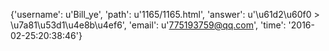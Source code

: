 {'username': u'Bill_ye', 'path': u'1165/1165.html', 'answer': u'\u61d2\u60f0 > \u7a81\u53d1\u4e8b\u4ef6', 'email': u'775193759@qq.com', 'time': '2016-02-25:20:38:46'}